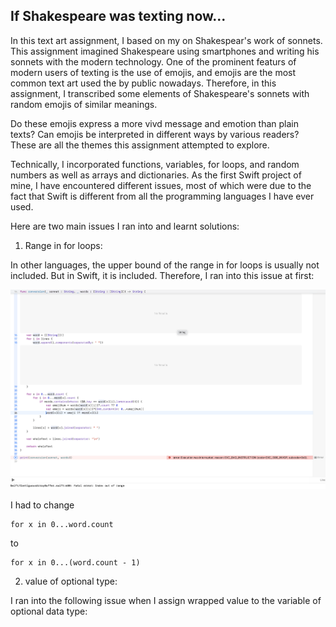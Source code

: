 ## If Shakespeare was texting now...

In this text art assignment, I based on my on Shakespear's work of sonnets. This assignment imagined Shakespeare using smartphones and writing his sonnets with the modern technology. One of the prominent featurs of modern users of texting is the use of emojis, and emojis are the most common text art used the by public nowadays. Therefore, in this assignment, I transcribed some elements of Shakespeare's sonnets with random emojis of similar meanings. 

Do these emojis express a more vivd message and emotion than plain texts? Can emojis be interpreted in different ways by various readers? These are all the themes this assignment attempted to explore.

Technically, I incorporated functions, variables, for loops, and random numbers as well as arrays and dictionaries. As the first Swift project of mine, I have encountered different issues, most of which were due to the fact that Swift is different from all the programming languages I have ever used. 

Here are two main issues I ran into and learnt solutions:

1. Range in for loops:

In other languages, the upper bound of the range in for loops is usually not included. But in Swift, it is included. Therefore, I ran into this issue at first:

![Range Issue](https://github.com/Yupu-Chen/molab-2024-01-Yupu/blob/main/Week01/range%20issue.png)

I had to change 

```Swi
for x in 0...word.count
```

to

```Sw
for x in 0...(word.count - 1)
```

2. value of optional type:

I ran into the following issue when I assign wrapped value to the variable of optional data type:

